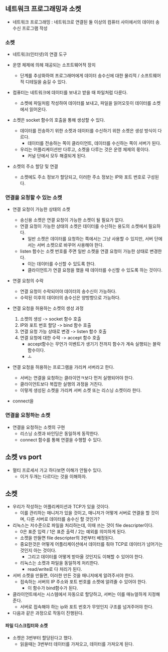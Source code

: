 ```toc
```
## 네트워크 프로그래밍과 소켓
- 네트워크 프로그래밍 : 네트워크로 연결된 둘 이상의 컴퓨터 사이에서의 데이터 송수신 프로그램 작성

### 소켓
- 네트워크(인터넷)의 연결 도구
- 운영 체제에 의헤 재공되는 소프트웨어적 장치
	- 단계를 추상화하여 프로그래머에게 데이터 송수신에 대한 물리적 / 소프트웨어적 디테일을 숨길 수 있다.
- 컴퓨터는 네트워크에 데이터를 보내고 받을 때 파일처럼 다룬다.
	- 소켓에 파일처럼 작성하여 데이터를 보내고, 파일을 읽어오듯이 데이터를 소켓에서 읽어온다.
- 소켓은 socket 함수의 호출을 통해 생성할 수 있다.
	- 데이터를 전송하기 위한 소켓과 데이터를 수신하기 위한 소켓은 생성 방식이 다르다.
		- 데이터를 전송하는 쪽이 클라이언트, 데이터를 수신하는 쪽이 서버가 된다.
	- 우리는 어플리케이션만 다루고, 소켓을 다루는 것은 운영 체제의 몫이다.
		- 커널 단에서 모두 해결되게 된다.

- 소켓의 주소 할당 및 연결
	- 소켓에도 주소 정보가 할당되고, 이러한 주소 정보는 IP와 포트 번호로 구성된다.

### 연결을 요청할 수 있는 소켓
- 연결 요청이 가능한 상태의 소켓
	- 송신용 소켓은 연결 요청이 가능한 소켓이 될 필요가 없다.
	- 연결 요청이 가능한 상태의 소켓은 데이터를 수신하는 용도의 소켓에서 필요하다.
		- 일반 소켓은 데이터를 요청하는 쪽에서는 그냥 사용할 수 있지만, 서버 단에서는 서버 소켓으로 바꾸어 사용해야 한다.
	- listen 함수는 소켓 번호를 주면 일반 소켓을 연결 요청이 가능한 상태로 변경한다.
		- 이는 데이터를 수신할 수 있도록 한다.
		- 클라이언트가 연결 요청을 했을 때 데이터를 수신할 수 있도록 하는 것이다.

- 연결 요청의 수락
	- 연결 요청이 수락되어야 데이터의 송수신이 가능하다.
	- 수락된 이후의 데이터의 송수신은 양방향으로 가능하다.

- 연결 요청을 허용하는 소켓의 생성 과정
	1. 소켓의 생성 -> socket 함수 호출
	2. IP와 포트 번호 할당 -> bind 함수 호출
	3. 연결 요청 가능 상태로 변경 -> listen 함수 호출
	4. 연결 요청에 대한 수락 -> accept 함수 호출
		- accept함수는 무언가 이벤트가 생기기 전까지 함수가 계속 실행되는 블락 함수이다.
		- ㅗ
- 연결 요청을 허용하는 프로그램을 가리켜 서버라고 한다.
	- 서버는 연결을 요청하는 클라이언ㅋ보다 먼저 실행되어야 한다.
	- 클라이언트보다 복잡한 실행의 과정을 거친다.
	- 이렇게 생성된 소켓을 가리켜 서버 소켓 또는 리스닝 소켓이라 한다.
- connect을 

### 연결을 요청하는 소켓
- 연결을 요청하는 소켓의 구현
	- 리스닝 소켓과 바인딩은 동일하게 동작한다.
	- connect 함수를 통해 연결을 수행할 수 있다.

## 소켓 vs port
- 멀티 프로세서 가고 하다보면 이해가 안될수 있다.
	- 이거 두개는 다르다는 것을 이해하자.

## 소켓
- 우리가 작성하는 어플리케이션과 TCP가 있을 것이다.
	- 이를 관리하는 매니저가 있을 것이고, 매니저가 어떻게 서버로 연결을 할 것이며, 다른 서버로 데이터를 송수신 할 것인가?
- 리눅스는 저수준으로 파일을 처리하는데, 이때 쓰는 것이 file descripter이다.
	- 0은 표준 입력 / 1은 표준 출력 / 2는 예외를 의미하게 된다.
	- 소켓을 만들면 file descripter의 3번부터 배정된다.
	- 중요한것은 어떻게 어플리케이션에서 데이터를 줘야 TCP로 데이터가 넘어가는 것인지 아는 것이다.
		- 그리고 데이터를 어떻게 받아올 것인지도 이해할 수 있어야 한다.
	- 리눅스는 소켓과 파일을 동일하게 처리한다.
		- read/write로 다 처리가 된다.
- 서버 소켓을 만들면, 이러한 만든 것을 매니저에게 알려주서야 한다.
	- 접속하는 서버의 IP 주소와 포트 번호를 소켓에 알려줄 수 있어야 한다.
		- 이 함수가 bind함수가 된다.
- 클라이언트에서는 시스템에서 자동으로 할당하고, 서버는 이를 매뉴얼하게 지정해준다.
	- 서버로 접속해야 하는 ip와 포트 번호가 무엇인지 구조를 넘겨주어야 한다.
- 다음과 같은 과정으로 작동이 진행된다.

#### 파일 디스크립터와 소켓
- 소켓은 3번부터 할당된다고 했다.
	- 읽을때는 3번부터 데이터를 가져오고, 데이터를 가져오게 된다.
